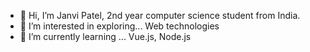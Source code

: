 - 👋 Hi, I’m Janvi Patel, 2nd year computer science student from India.
- 👀 I’m interested in exploring... Web technologies
- 🌱 I’m currently learning ... Vue.js, Node.js

<!---
pateljanvi03/pateljanvi03 is a ✨ special ✨ repository because its `README.md` (this file) appears on your GitHub profile.
You can click the Preview link to take a look at your changes.
--->
